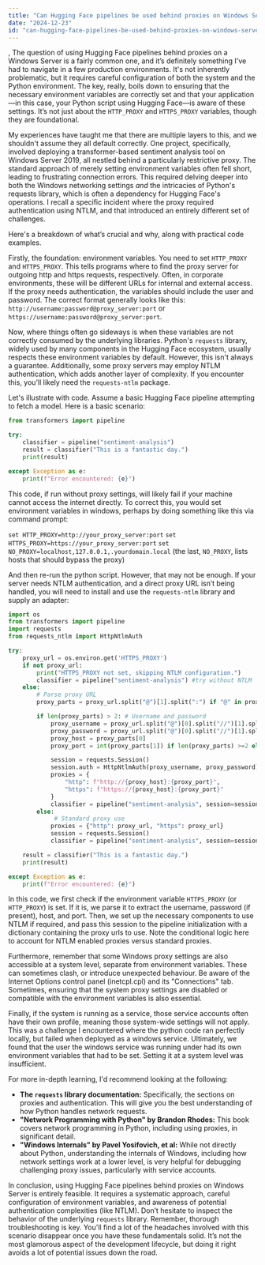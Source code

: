 ```yaml
---
title: "Can Hugging Face pipelines be used behind proxies on Windows Server?"
date: "2024-12-23"
id: "can-hugging-face-pipelines-be-used-behind-proxies-on-windows-server"
---
```


,  The question of using Hugging Face pipelines behind proxies on a Windows Server is a fairly common one, and it’s definitely something I've had to navigate in a few production environments. It's not inherently problematic, but it requires careful configuration of both the system and the Python environment. The key, really, boils down to ensuring that the necessary environment variables are correctly set and that your application—in this case, your Python script using Hugging Face—is aware of these settings. It’s not just about the `HTTP_PROXY` and `HTTPS_PROXY` variables, though they are foundational.

My experiences have taught me that there are multiple layers to this, and we shouldn't assume they all default correctly. One project, specifically, involved deploying a transformer-based sentiment analysis tool on Windows Server 2019, all nestled behind a particularly restrictive proxy. The standard approach of merely setting environment variables often fell short, leading to frustrating connection errors. This required delving deeper into both the Windows networking settings *and* the intricacies of Python's requests library, which is often a dependency for Hugging Face's operations. I recall a specific incident where the proxy required authentication using NTLM, and that introduced an entirely different set of challenges.

Here's a breakdown of what’s crucial and why, along with practical code examples.

Firstly, the foundation: environment variables. You need to set `HTTP_PROXY` and `HTTPS_PROXY`. This tells programs where to find the proxy server for outgoing http and https requests, respectively. Often, in corporate environments, these will be different URLs for internal and external access. If the proxy needs authentication, the variables should include the user and password. The correct format generally looks like this: `http://username:password@proxy_server:port` or `https://username:password@proxy_server:port`.

Now, where things often go sideways is when these variables are not correctly consumed by the underlying libraries. Python's `requests` library, widely used by many components in the Hugging Face ecosystem, usually respects these environment variables by default. However, this isn't always a guarantee. Additionally, some proxy servers may employ NTLM authentication, which adds another layer of complexity. If you encounter this, you'll likely need the `requests-ntlm` package.

Let's illustrate with code. Assume a basic Hugging Face pipeline attempting to fetch a model. Here is a basic scenario:

```python
from transformers import pipeline

try:
    classifier = pipeline("sentiment-analysis")
    result = classifier("This is a fantastic day.")
    print(result)

except Exception as e:
    print(f"Error encountered: {e}")

```

This code, if run without proxy settings, will likely fail if your machine cannot access the internet directly. To correct this, you would set environment variables in windows, perhaps by doing something like this via command prompt:

`set HTTP_PROXY=http://your_proxy_server:port`
`set HTTPS_PROXY=https://your_proxy_server:port`
`set NO_PROXY=localhost,127.0.0.1,.yourdomain.local`
(the last, `NO_PROXY`, lists hosts that should bypass the proxy)

And then re-run the python script. However, that may not be enough. If your server needs NTLM authentication, and a direct proxy URL isn’t being handled, you will need to install and use the `requests-ntlm` library and supply an adapter:

```python
import os
from transformers import pipeline
import requests
from requests_ntlm import HttpNtlmAuth

try:
    proxy_url = os.environ.get('HTTPS_PROXY')
    if not proxy_url:
        print("HTTPS_PROXY not set, skipping NTLM configuration.")
        classifier = pipeline("sentiment-analysis") #try without NTLM
    else:
        # Parse proxy URL
        proxy_parts = proxy_url.split("@")[1].split(":") if "@" in proxy_url else proxy_url.split(":")

        if len(proxy_parts) > 2: # Username and password
            proxy_username = proxy_url.split("@")[0].split("//")[1].split(":")[0] if "@" in proxy_url else None
            proxy_password = proxy_url.split("@")[0].split("//")[1].split(":")[1] if "@" in proxy_url else None
            proxy_host = proxy_parts[0]
            proxy_port = int(proxy_parts[1]) if len(proxy_parts) >=2 else None

            session = requests.Session()
            session.auth = HttpNtlmAuth(proxy_username, proxy_password)
            proxies = {
                "http": f"http://{proxy_host}:{proxy_port}",
                "https": f"https://{proxy_host}:{proxy_port}"
            }
            classifier = pipeline("sentiment-analysis", session=session, proxies=proxies)
        else:
             # Standard proxy use
            proxies = {"http": proxy_url, "https": proxy_url}
            session = requests.Session()
            classifier = pipeline("sentiment-analysis", session=session, proxies=proxies)

    result = classifier("This is a fantastic day.")
    print(result)

except Exception as e:
    print(f"Error encountered: {e}")
```

In this code, we first check if the environment variable `HTTPS_PROXY` (or `HTTP_PROXY`) is set. If it is, we parse it to extract the username, password (if present), host, and port. Then, we set up the necessary components to use NTLM if required, and pass this session to the pipeline initialization with a dictionary containing the proxy urls to use. Note the conditional logic here to account for NTLM enabled proxies versus standard proxies.

Furthermore, remember that some Windows proxy settings are also accessible at a system level, separate from environment variables. These can sometimes clash, or introduce unexpected behaviour. Be aware of the Internet Options control panel (inetcpl.cpl) and its "Connections" tab. Sometimes, ensuring that the system proxy settings are disabled or compatible with the environment variables is also essential.

Finally, if the system is running as a service, those service accounts often have their own profile, meaning those system-wide settings will not apply. This was a challenge I encountered where the python code ran perfectly locally, but failed when deployed as a windows service. Ultimately, we found that the user the windows service was running under had its own environment variables that had to be set. Setting it at a system level was insufficient.

For more in-depth learning, I'd recommend looking at the following:

* **The `requests` library documentation:** Specifically, the sections on proxies and authentication. This will give you the best understanding of how Python handles network requests.
* **"Network Programming with Python" by Brandon Rhodes:** This book covers network programming in Python, including using proxies, in significant detail.
* **"Windows Internals" by Pavel Yosifovich, et al:** While not directly about Python, understanding the internals of Windows, including how network settings work at a lower level, is very helpful for debugging challenging proxy issues, particularly with service accounts.

In conclusion, using Hugging Face pipelines behind proxies on Windows Server is entirely feasible. It requires a systematic approach, careful configuration of environment variables, and awareness of potential authentication complexities (like NTLM). Don’t hesitate to inspect the behavior of the underlying `requests` library. Remember, thorough troubleshooting is key. You'll find a lot of the headaches involved with this scenario disappear once you have these fundamentals solid. It’s not the most glamorous aspect of the development lifecycle, but doing it right avoids a lot of potential issues down the road.
